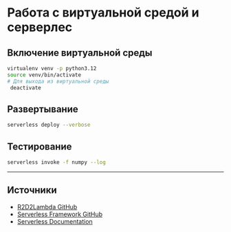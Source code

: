 # Работа с виртуальной средой и серверлес

## Включение виртуальной среды

```bash
virtualenv venv -p python3.12
source venv/bin/activate
# Для выхода из виртуальной среды
 deactivate
```

## Развертывание

```bash
serverless deploy --verbose
```

## Тестирование

```bash
serverless invoke -f numpy --log
```

---

## Источники

- [R2D2Lambda GitHub](https://github.com/viktor-makarov/R2D2Lambda/edit/master/README.md)
- [Serverless Framework GitHub](https://github.com/serverless/serverless)
- [Serverless Documentation](https://www.serverless.com/framework/docs)
